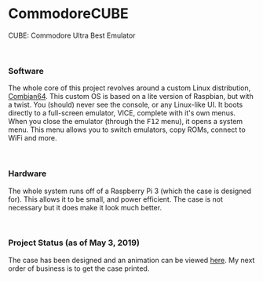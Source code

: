 # CommodoreCUBE
CUBE: Commodore Ultra Best Emulator

<br>

### Software
The whole core of this project revolves around a custom Linux distribution, [Combian64](https://cmaiolino.wordpress.com/). This custom OS is based on a lite version of Raspbian, but with a twist. You (should) never see the console, or any Linux-like UI. It boots directly to a full-screen emulator, VICE, complete with it's own menus. When you close the emulator (through the <kbd>F12</kbd> menu), it opens a system menu. This menu allows you to switch emulators, copy ROMs, connect to WiFi and more.

<br>

### Hardware
The whole system runs off of a Raspberry Pi 3 (which the case is designed for). This allows it to be small, and power efficient. The case is not necessary but it does make it look much better.

<br>

### Project Status (as of May 3, 2019)
The case has been designed and an animation can be viewed [here](https://github.com/sykeben/CommodoreCUBE/raw/e2a7bc3ac450857eaa4a2e50562f0846bc4ed240/Case%20Model/Renderings/2019-05-03/Assembly%20Video%20(Final%2C%20Edited).mp4). My next order of business is to get the case printed.
